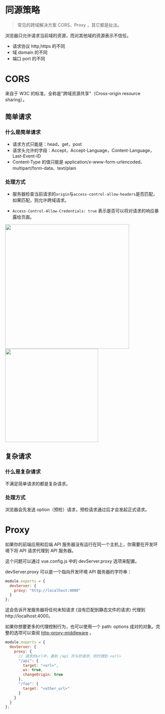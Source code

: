 # 同源策略

> 常见的跨域解决方案 CORS、Proxy ，其它都是扯淡。

浏览器只允许请求当前域的资源，而对其他域的资源表示不信任。

- 请求协议 http,https 的不同
- 域 domain 的不同
- 端口 port 的不同

# CORS

来自于 W3C 的标准，全称是"跨域资源共享"（Cross-origin resource sharing）。

## 简单请求

### 什么是简单请求

- 请求方式只能是：head，get，post
- 请求头允许的字段：Accept，Accept-Language，Content-Language，Last-Event-ID
- Content-Type 的值只能是 application/x-www-form-urlencoded、multipart/form-data、text/plain

### 处理方式

- 服务器检查当前请求的`origin`与`access-control-allow-headers`是否匹配，如果匹配，则允许跨域请求。

- `Access-Control-Allow-Credentials: true` 表示是否可以将对请求的响应暴露给页面。

<img src='https://s1.ax1x.com/2022/05/20/OOMB79.png' height=400></img>
<img src='https://s1.ax1x.com/2022/05/20/OOlqeg.png' height=300></img>

## 复杂请求

### 什么是复杂请求

不满足简单请求的都是复杂请求。

### 处理方式

浏览器会先发送 option（预检）请求，预检请求通过后才会发起正式请求。

# Proxy

如果你的前端应用和后端 API 服务器没有运行在同一个主机上，你需要在开发环境下将 API 请求代理到 API 服务器。

这个问题可以通过 vue.config.js 中的 devServer.proxy 选项来配置。

devServer.proxy 可以是一个指向开发环境 API 服务器的字符串：

```javascript
module.exports = {
  devServer: {
    proxy: "http://localhost:4000"
  }
};
```

这会告诉开发服务器将任何未知请求 (没有匹配到静态文件的请求) 代理到 http://localhost:4000。

如果你想要更多的代理控制行为，也可以使用一个 path: options 成对的对象。完整的选项可以查阅 [http-proxy-middleware](https://github.com/chimurai/http-proxy-middleware#proxycontext-config) 。

```javascript
module.exports = {
  devServer: {
    proxy: {
      // 请求的url中，遇到 /api 开头的请求，则代理到 <url>
      "/api": {
        target: "<url>",
        ws: true,
        changeOrigin: true
      },
      "/foo": {
        target: "<other_url>"
      }
    }
  }
};
```
